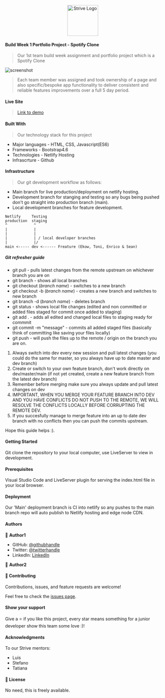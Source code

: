 
<div align="center" style="text-align:center; -webkit-animation: rotate-90-cw 3s linear infinite both; animation: rotate-90-cw 3s linear infinite both">
  <img width="100" alt="Strive Logo" src="https://strive.school/assets/strive_logo02.png">
</div>

#### Build Week 1 Portfolio Project - Spotify Clone

> Our 1st team build week assignment and portfolio project which is a Spotify Clone

![screenshot](./strive-m2-d2-netlify-app.png)

> Each team member was assigned and took ownership of a page and also specific/bespoke app functionality to deliver consistent and reliable features improvements over a full 5 day period.

#### Live Site

> [Link to demo](https://strive-m2-d10-benchmark-gogcom.netlify.app/)

#### Built With

> Our technology stack for this project

- Major languages - HTML, CSS, Javascript(ES6)
- Frameworks - Bootstrap4.6
- Technologies - Netlify Hosting
- Infrascrture - Github

#### Infrastructure

> Our git development workflow as follows: 

- Main branch for live production/deployment on netlify hosting.
- Development branch for stanging and testing so any bugs being pushed don't go straight into production branch (main).
- Local development branches for feature development.

```
Netlify     Testing
production  staging
^            ^
|            |
|            |  
|            | / local developer branches
|            |/
main <----- dev <------ Freature (Ekow, Toni, Enrico & Sean)

```

##### Git refresher guide

- git pull - pulls latest changes from the remote upstream on whichever branch you are on
- git branch - shows all local branches
- git checkout (_branch name_) - switches to a new branch
- git checkout -b (_branch name_) - creates a new branch and switches to new branch
- git branch -d (_branch name_) - deletes branch
- git status - shows local file changes (edited and non committed or added files staged for commit once added to staging)
- git add . - adds all edited and changed local files to staging ready for commmit
- git commit -m "message" - commits all added staged files (basically think of committing like saving your files locally)
- git push - will push the files up to the remote / origin on the branch you are on.


1. Always switch into dev every new session and pull latest changes (you could do the same for master, so you always have up to date master and dev branch)
2. Create or switch to your own feature branch, don't work directly on dev/master/main (if not yet created, create a new feature branch from the latest dev branch)
3. Remember before merging make sure you always update and pull latest changes on dev
4. IMPORTANT, WHEN YOU MERGE YOUR FEATURE BRANCH INTO DEV AND YOU HAVE CONFLICTS DO NOT PUSH TO THE REMOTE, WE WILL RESOLVE THE CONFLICTS LOCALLY BEFORE CORRUPTING THE REMOTE DEV.
5. If you succesfully manage to merge feature into an up to date dev branch with no conflicts then you can push the commits upstream.

Hope this guide helps :).

#### Getting Started

Git clone the repository to your local computer, use LiveServer to view in development.

#### Prerequisites

Visual Studio Code and LiveServer plugin for serving the index.html file in your local browser.

#### Deployment

Our 'Main' deployment branch is CI into netlify so any pushes to the main branch repo will auto publish to Netlify hosting and edge node CDN.

#### Authors

👤 **Author1**

- GitHub: [@githubhandle](https://github.com/SKopsap)
- Twitter: [@twitterhandle](https://twitter.com/SKopsap)
- LinkedIn: [LinkedIn](https://linkedin.com/seanknowlesmd)

👤 **Author2**

#### 🤝 Contributing

Contributions, issues, and feature requests are welcome!

Feel free to check the [issues page](issues/).

#### Show your support

Give a ⭐️ if you like this project, every star means something for a junior developer show this team some love :)!

#### Acknowledgments

To our Strive mentors:

- Luis
- Stefano
- Tatiana

#### 📝 License

No need, this is freely available.
